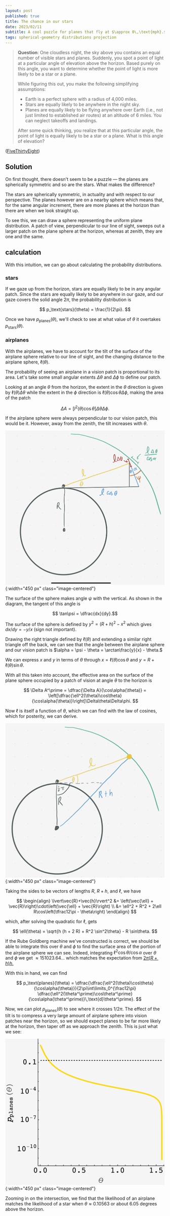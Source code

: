 ```yaml
---
layout: post
published: true
title: The chance in our stars
date: 2023/02/11
subtitle: A cool puzzle for planes that fly at $\approx 0\,\text{mph}.$
tags: spherical-geometry distributions projection
---
```


>**Question**: One cloudless night, the sky above you contains an equal number of visible stars and planes. Suddenly, you spot a point of light at a particular angle of elevation above the horizon. Based purely on this angle, you want to determine whether the point of light is more likely to be a star or a plane.
>
>While figuring this out, you make the following simplifying assumptions:
>
>- Earth is a perfect sphere with a radius of 4,000 miles.
>- Stars are equally likely to be anywhere in the night sky.
>- Planes are equally likely to be flying anywhere over Earth (i.e., not just limited to established air routes) at an altitude of 6 miles. You can neglect takeoffs and landings.
>
>After some quick thinking, you realize that at this particular angle, the point of light is equally likely to be a star or a plane. What is this angle of elevation?

<!--more-->

([FiveThirtyEight](https://fivethirtyeight.com/features/its-a-star-its-a-plane-its-the-riddler/))

## Solution

On first thought, there doesn't seem to be a puzzle — the planes are spherically symmetric and so are the stars. What makes the difference?

The stars are spherically symmetric, in actuality and with respect to our perspective. The planes however are on a nearby sphere which means that, for the same angular increment, there are more planes at the horizon than there are when we look straight up.

To see this, we can draw a sphere representing the uniform plane distribution. A patch of view, perpendicular to our line of sight, sweeps out a larger patch on the plane sphere at the horizon, whereas at zenith, they are one and the same.

## calculation

With this intuition, we can go about calculating the probability distributions. 

### stars

<!-- First of all, the stars are uniform with respect to our perspective.  -->
If we gaze up from the horizon, stars are equally likely to be in any angular patch. Since the stars are equally likely to be anywhere in our gaze, and our gaze covers the solid angle $2\pi,$ the probability distribution is

$$ p_\text{stars}(\theta) = \frac{1}{2\pi}. $$

<!-- i.e. if we are just considering small patches of sky, we'd have a true uniform distribution $p(\theta,\phi) = 1/4\pi.$  -->

<!-- however, we have to account for the fact that when we look up at an angle $\theta$ to the horizon, we can look at any angle $\phi.$ this gives small angles of $\theta$ a larger circle of sky to intercept. the radius if proportional to $\cos\theta$ so -->

<!-- $$ p_\text{stars}(\theta) = \dfrac{\cos\theta}{\int\limits_0^{\frac12\pi}\cos\theta\,\text{d}\theta} = \cos\theta. $$ -->

Once we have $p_\text{planes}(\theta),$ we'll check to see at what value of $\theta$ it overtakes $p_\text{stars}(\theta).$

### airplanes

With the airplanes, we have to account for the tilt of the surface of the airplane sphere relative to our line of sight, and the changing distance to the airplane sphere, $\ell(\theta).$

The probability of seeing an airplane in a vision patch is proportional to its area. Let's take some small angular extents $\Delta \theta$ and $\Delta \phi$ to define our patch.

Looking at an angle $\theta$ from the horizon, the extent in the $\theta$ direction is given by $\ell(\theta)\Delta \theta$ while the extent in the $\phi$ direction is $\ell(\theta)\cos\theta\Delta\phi,$ making the area of the patch

$$ \Delta A = \left[l^2(\theta)\cos\theta\right]\Delta\theta\Delta\phi. $$

If the airplane sphere were always perpendicular to our vision patch, this would be it. However, away from the zenith, the tilt increases with $\theta.$ 

![](/img/2023-02-11-alpha-diagram.png){:width="450 px" class="image-centered"}

The surface of the sphere makes angle $\psi$ with the vertical. As shown in the diagram, the tangent of this angle is 

$$ \tan\psi = \dfrac{dx}{dy}.$$ 

The surface of the sphere is defined by $y^2 = (R+h)^2 - x^2$ which gives $dx/dy = -y/x$ (sign not important). 

Drawing the right triangle defined by $\ell(\theta)$ and extending a similar right triangle off the back, we can see that the angle between the airplane sphere and our vision patch is $\alpha = \psi - \theta = \arctan\frac{y}{x} - \theta.$

We can express $x$ and $y$ in terms of $\theta$ through $x = \ell(\theta)\cos\theta$ and $y = R + \ell(\theta)\sin\theta.$

With all this taken into account, the effective area on the surface of the plane sphere occupied by a patch of vision at angle $\theta$ to the horizon is

$$ \Delta A^\prime = \dfrac{\Delta A}{\cos\alpha(\theta)} = \left[\dfrac{\ell^2(\theta)\cos\theta}{\cos\alpha(\theta)}\right]\Delta\theta\Delta\phi. $$

<!-- we can analyze the tilt by drawing a triangle. our vision patch is perpendicular to us and, so, makes angle $\theta$ with the corresponding patch on the sphere. that means our patch is a projection of the airplane patch at angle $\theta,$ so that $\text{d}A = \text{d}A^\prime/\cos\theta.$ -->

<!-- the length of the patch in the $\theta$-direction is just $\ell \Delta \theta,$ while the circumference of the strip is $2\pi\ell\cos\theta,$ making $dA = 2\pi\ell^2\cos\theta/\cos\theta = 2\pi\ell^2.$ -->

Now $\ell$ is itself a function of $\theta,$ which we can find with the law of cosines, which for posterity, we can derive.

![](/img/2023-02-11-law-cosines.png){:width="450 px" class="image-centered"}

Taking the sides to be vectors of lengths $R,$ $R+h,$ and $\ell,$ we have 

$$
  \begin{align}
    \lvert\vec{R}+\vec{h}\rvert^2 &= \left(\vec{\ell} + \vec{R}\right)\cdot\left(\vec{\ell} + \vec{R}\right) \\
    &= \ell^2 + R^2 + 2\ell R\cos\left(\tfrac12\pi - \theta\right)
  \end{align}
$$

which, after solving the quadratic for $\ell,$ gets 

$$ \ell(\theta) = \sqrt{h (h + 2 R) + R^2 \sin^2\theta} - R \sin\theta. $$

If the Rube Goldberg machine we've constructed is correct, we should be able to integrate this over $\theta$ and $\phi$ to find the surface area of the portion of the airplane sphere we can see. Indeed, integrating $\ell^2 \cos\theta/\cos\alpha$ over $\theta$ and $\phi$ we get $\approx 151023.64\ldots$ which matches the expectation from [$2\pi(R+h)h.$](https://mathworld.wolfram.com/SphericalCap.html)

With this in hand, we can find

$$ p_\text{planes}(\theta) = \dfrac{\dfrac{\ell^2(\theta)\cos\theta}{\cos\alpha(\theta)}}{2\pi\int\limits_0^{\frac12\pi} \dfrac{\ell^2(\theta^\prime)\cos\theta^\prime}{\cos\alpha(\theta^\prime)}\,\text{d}\theta^\prime}. $$

Now, we can plot $p_\text{planes}(\theta)$ to see where it crosses $1/2\pi.$ The effect of the tilt is to compress a very large amount of airplane sphere into vision patches near the horizon, so we should expect planes to be far more likely at the horizon, then taper off as we approach the zenith. This is just what we see:

![](/img/2023-02-11-improbable-stars.png){:width="450 px" class="image-centered"}

Zooming in on the intersection, we find that the likelihood of an airplane matches the likelihood of a star when $\theta \approx 0.10563$ or about $6.05$ degrees above the horizon.
    

<br>
